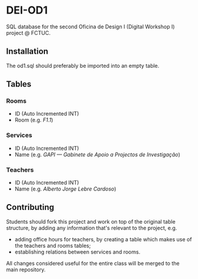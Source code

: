 # DEI-OD1

SQL database for the second Oficina de Design I (Digital Workshop I) project @ FCTUC.

## Installation

The od1.sql should preferably be imported into an empty table.

## Tables

### Rooms
* ID (Auto Incremented INT)
* Room (e.g. _F1.1_)

### Services
* ID (Auto Incremented INT)
* Name (e.g. _GAPI — Gabinete de Apoio a Projectos de Investigação_)

### Teachers
* ID (Auto Incremented INT)
* Name (e.g. _Alberto Jorge Lebre Cardoso_)

## Contributing

Students should fork this project and work on top of the original table structure, by adding any information that's relevant to the project, e.g.

* adding office hours for teachers, by creating a table which makes use of the teachers and rooms tables;
* establishing relations between services and rooms.

All changes considered useful for the entire class will be merged to the main repository.